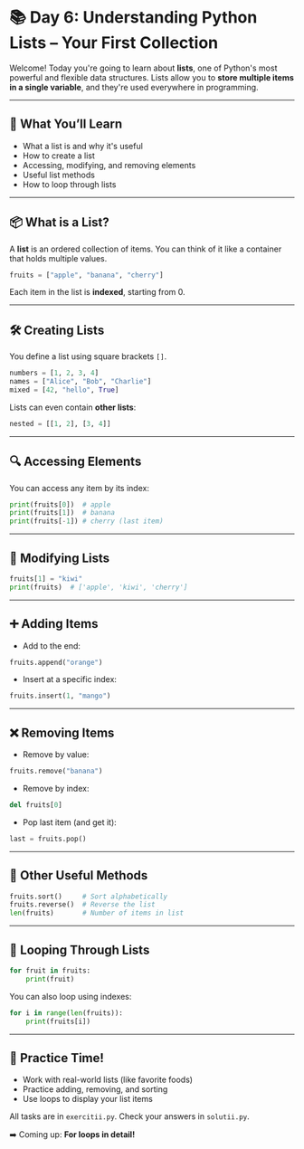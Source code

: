 # 📚 Day 6: Understanding Python Lists – Your First Collection

Welcome! Today you're going to learn about **lists**, one of Python's most powerful and flexible data structures. Lists allow you to **store multiple items in a single variable**, and they're used everywhere in programming.

---

## 🧠 What You’ll Learn
- What a list is and why it's useful
- How to create a list
- Accessing, modifying, and removing elements
- Useful list methods
- How to loop through lists

---

## 📦 What is a List?

A **list** is an ordered collection of items. You can think of it like a container that holds multiple values.

```python
fruits = ["apple", "banana", "cherry"]
```

Each item in the list is **indexed**, starting from 0.

---

## 🛠 Creating Lists

You define a list using square brackets `[]`.

```python
numbers = [1, 2, 3, 4]
names = ["Alice", "Bob", "Charlie"]
mixed = [42, "hello", True]
```

Lists can even contain **other lists**:
```python
nested = [[1, 2], [3, 4]]
```

---

## 🔍 Accessing Elements

You can access any item by its index:

```python
print(fruits[0])  # apple
print(fruits[1])  # banana
print(fruits[-1]) # cherry (last item)
```

---

## 🧾 Modifying Lists

```python
fruits[1] = "kiwi"
print(fruits)  # ['apple', 'kiwi', 'cherry']
```

---

## ➕ Adding Items

- Add to the end:
```python
fruits.append("orange")
```

- Insert at a specific index:
```python
fruits.insert(1, "mango")
```

---

## ❌ Removing Items

- Remove by value:
```python
fruits.remove("banana")
```

- Remove by index:
```python
del fruits[0]
```

- Pop last item (and get it):
```python
last = fruits.pop()
```

---

## 🧰 Other Useful Methods

```python
fruits.sort()     # Sort alphabetically
fruits.reverse()  # Reverse the list
len(fruits)       # Number of items in list
```

---

## 🔁 Looping Through Lists

```python
for fruit in fruits:
    print(fruit)
```

You can also loop using indexes:

```python
for i in range(len(fruits)):
    print(fruits[i])
```

---

## 🎯 Practice Time!

- Work with real-world lists (like favorite foods)
- Practice adding, removing, and sorting
- Use loops to display your list items

All tasks are in `exercitii.py`. Check your answers in `solutii.py`.

➡️ Coming up: **For loops in detail!**
